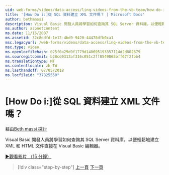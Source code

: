 ```yaml
---
uid: web-forms/videos/data-access/linq-videos-from-the-vb-team/how-do-i-create-xml-documents-from-sql-data
title: '[How Do i:]從 SQL 資料建立 XML 文件嗎？ | Microsoft Docs'
author: bethmassi
description: Visual Basic 開發人員將學習如何查詢其 SQL Server 資料庫，以便輕鬆地直接在 Visual Basic 編輯器 中建立 XML 和 HTML 文件...
ms.author: aspnetcontent
ms.date: 11/15/2007
ms.assetid: 32c8ddfd-1e12-4bd9-9420-44478dfb0ca1
msc.legacyurl: /web-forms/videos/data-access/linq-videos-from-the-vb-team/how-do-i-create-xml-documents-from-sql-data
msc.type: video
ms.openlocfilehash: 025f0a29d9f1779d140695193357114d2d802679
ms.sourcegitcommit: b28cd0313af316c051c2ff8549865bff67f2fbb4
ms.translationtype: MT
ms.contentlocale: zh-TW
ms.lasthandoff: 07/05/2018
ms.locfileid: "37825550"
---
```

<a name="how-do-i-create-xml-documents-from-sql-data"></a>[How Do i:]從 SQL 資料建立 XML 文件嗎？
====================
藉由[Beth massi 探討](https://github.com/bethmassi)

Visual Basic 開發人員將學習如何查詢其 SQL Server 資料庫，以便輕鬆地建立 XML 和 HTML 文件直接在 Visual Basic 編輯器。

[&#9654;觀看影片 （15 分鐘）](https://channel9.msdn.com/Blogs/ASP-NET-Site-Videos/how-do-i-create-xml-documents-from-sql-data)

> [!div class="step-by-step"]
> [上一頁](how-do-i-enable-xml-intellisense-and-use-xml-namespaces.md)
> [下一頁](how-do-i-create-excel-spreadsheets-using-linq-to-xml.md)
